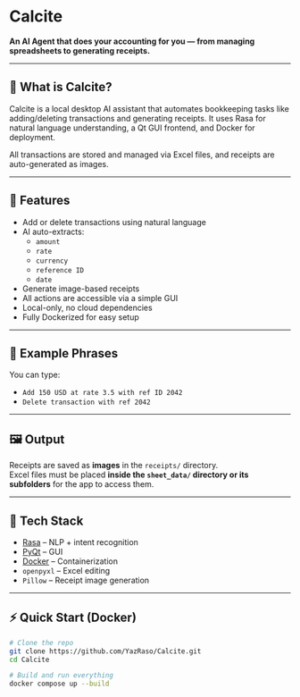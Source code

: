 # Calcite

**An AI Agent that does your accounting for you — from managing spreadsheets to generating receipts.**

---

## 🚀 What is Calcite?

Calcite is a local desktop AI assistant that automates bookkeeping tasks like adding/deleting transactions and generating receipts. It uses Rasa for natural language understanding, a Qt GUI frontend, and Docker for deployment.

All transactions are stored and managed via Excel files, and receipts are auto-generated as images.

---

## 🧠 Features

- Add or delete transactions using natural language
- AI auto-extracts:
  - `amount`
  - `rate`
  - `currency`
  - `reference ID`
  - `date`
- Generate image-based receipts
- All actions are accessible via a simple GUI
- Local-only, no cloud dependencies
- Fully Dockerized for easy setup

---

## 💬 Example Phrases

You can type:

- `Add 150 USD at rate 3.5 with ref ID 2042`
- `Delete transaction with ref 2042`
---

## 🖼️ Output

Receipts are saved as **images** in the `receipts/` directory.  
Excel files must be placed **inside the `sheet_data/` directory or its subfolders** for the app to access them.

---

## 🧰 Tech Stack

- [Rasa](https://rasa.com) – NLP + intent recognition  
- [PyQt](https://riverbankcomputing.com/software/pyqt/) – GUI  
- [Docker](https://www.docker.com) – Containerization  
- `openpyxl` – Excel editing  
- `Pillow` – Receipt image generation

---

## ⚡ Quick Start (Docker)

```bash
# Clone the repo
git clone https://github.com/YazRaso/Calcite.git
cd Calcite

# Build and run everything
docker compose up --build
